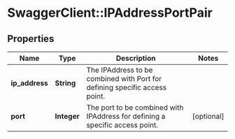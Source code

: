 # SwaggerClient::IPAddressPortPair

## Properties
Name | Type | Description | Notes
------------ | ------------- | ------------- | -------------
**ip_address** | **String** | The IPAddress to be combined with Port for defining specific access point.  | 
**port** | **Integer** | The port to be combined with IPAddress for defining a specific access point.  | [optional] 


